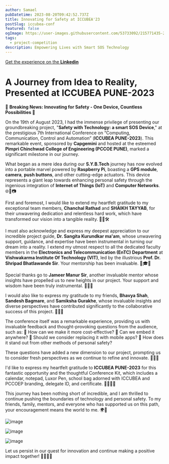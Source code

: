 ```yaml
---
author: Samael
pubDatetime: 2023-08-20T09:42:52.737Z
title: Innovating for Safety at ICCUBEA'23
postSlug: iccubea-conf
featured: false
ogImage: https://user-images.githubusercontent.com/53733092/215771435-25408246-2309-4f8b-a781-1f3d93bdf0ec.png
tags:
  - project-competition
description: Empowering Lives with Smart SOS Technology
---
```


[Get the experience on the **Linkedin**](https://www.linkedin.com/posts/sahil-sawant-its-31aug_iccubea2023-technology-innovation-activity-7098938791746277377-njev?utm_source=share&utm_medium=member_desktop)

# A Journey from Idea to Reality, Presented at ICCUBEA PUNE-2023

🌟 **Breaking News: Innovating for Safety - One Device, Countless Possibilities 🌟**

On the 19th of August 2023, I had the immense privilege of presenting our groundbreaking project, "**Safety with Technology: a smart SOS Device**," at the prestigious 7th International Conference on “Computing, Communication, Control and Automation” (**ICCUBEA PUNE-2023**). This remarkable event, sponsored by **Capgemini** and hosted at the esteemed **Pimpri Chinchwad College of Engineering (PCCOE PUNE)**, marked a significant milestone in our journey.

What began as a mere idea during our **S.Y.B.Tech** journey has now evolved into a portable marvel powered by **Raspberry Pi**, boasting a **GPS module**, **camera**, **push buttons**, and other cutting-edge actuators. This device represents a giant leap towards enhancing personal safety through the ingenious integration of **Internet of Things (IoT)** and **Computer Networks**. 🌐📡📷

First and foremost, I would like to extend my heartfelt gratitude to my exceptional team members, **Chanchal Rathad** and **SHAIKH TAYYAB**, for their unwavering dedication and relentless hard work, which have transformed our vision into a tangible reality. 👏💼🛠️

I must also acknowledge and express my deepest appreciation to our incredible project guide, **Dr. Sangita Kurundkar ma'am**, whose unwavering support, guidance, and expertise have been instrumental in turning our dream into a reality. I extend my utmost respect to all the dedicated faculty members in the **Electronics and Telecommunication (EnTC) Department** at **Vishwakarma Institute Of Technology (VIT)**, led by the illustrious **Prof. Dr. Shripad Bhatlawande Sir**. Your mentorship has been invaluable. 🙏🎓🔬

Special thanks go to **Jameer Manur Sir**, another invaluable mentor whose insights have propelled us to new heights in our project. Your support and wisdom have been truly instrumental. 🌟💡🔝

I would also like to express my gratitude to my friends, **Bhavya Shah**, **Sandesh Bagmare**, and **Samiksha Gurakhe**, whose invaluable insights and diverse perspectives have contributed significantly to the collaborative success of this project. 👥💬🤝

The conference itself was a remarkable experience, providing us with invaluable feedback and thought-provoking questions from the audience, such as:
🔹 How can we make it more cost-effective?
🔹 Can we embed it anywhere?
🔹 Should we consider replacing it with mobile apps?
🔹 How does it stand out from other methods of personal safety?

These questions have added a new dimension to our project, prompting us to consider fresh perspectives as we continue to refine and innovate. 💭💡🚀

I'd like to express my heartfelt gratitude to **ICCUBEA PUNE-2023** for this fantastic opportunity and the thoughtful Conference Kit, which includes a calendar, notepad, Luxor Pen, school bag adorned with ICCUBEA and PCCOEP branding, delegate ID, and certificate. 📅📝👜🏅

This journey has been nothing short of incredible, and I am thrilled to continue pushing the boundaries of technology and personal safety. To my friends, family, mentors, and everyone who has supported us on this path, your encouragement means the world to me. 🌍🙌

![image](https://github.com/Auriel3003/samael/assets/103866475/ed006e8c-2f4e-4bf8-a356-fec58058b538)

![image](https://github.com/Auriel3003/samael/assets/103866475/0b330bdb-270c-4ce4-b0ec-5046500da87f)

![image](https://github.com/Auriel3003/samael/assets/103866475/7e006610-0cdf-41c1-8cd0-f060b758f1b8)


Let us persist in our quest for innovation and continue making a positive impact together! 💪🌐🚀🔥
